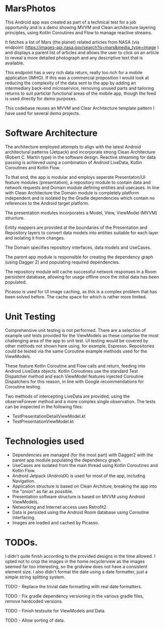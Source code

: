 # MarsPhotos

This Android app was created as part of a technical test for a job opportunity and is a demo showing MVVM and Clean architecture layering principles, using Kotlin Coroutines and Flow to manage reactive streams.

It fetches a list of Mars (the planet) related articles from NASA (via endpoint: https://images-api.nasa.gov/search?q=mars&media_type=image ) and displays a parent list of articles and allows the user to click on an article to reveal a more detailed photograph and any descriptive text that is available.

This endpoint has a very rich data return, really too rich for a mobile application (IMHO). If this was a commercial proposition I would look at reducing the complexity of the data sent to the app by adding an intermediary back-end microservice, removing unused parts and tailoring returns to suit particlar functional areas of the mobile app, though the feed is used directly for demo purposes.

This codebase reuses an MVVM and Clear Architecture template pattern I have used for several demo projects.


# Software Architecture

The architecture employed attempts to align with the latest Android architectural patterns (Jetpack) and incorporate strong Clean Architecture (Robert C. Martin type) in the software design. Reactive streaming for data passing is achieved using a combination of Android LiveData, Kotlin Coroutines and Kotlin Flow.

To that end, the app is modular and employs seperate Presentaton/UI feature modules (presentation), a repository module to contain data and network requests and Domain module defining entities and usecases. In line with Clean Architecture the Domain module is completely platform independent and is isolated by the Gradle dependencies which contain no references to the Android target platform.

The presentation modules incorporates a Model, View, ViewModel (MVVM) structure.

Entity mappers are provided at the boundaries of the Presentation and Repository layers to convert data models into entities suitable for each layer and isolating it from changes.

The Domain specifies repository interfaces, data models and UseCases.

The parent app module is responsible for creating the dependency graph (using Dagger 2) and populating required dependencies.

The repository module will cache successful network responses in a Room persistent database, allowing for usage offline once the initial data has been populated. 

Picasso is used for UI image caching, as this is a complex problem that has been solved before. The cache space for which is rather more limited.


# Unit Testing

Comprehensive unit testing is not performed. There are a selection of example unit tests provided for the ViewModels as these comprise the most challenging area of the app to unit test. UI testing would be covered by other methods not shown here using, for example, Espresso. Repositories could be tested via the same Coroutine example methods used for the ViewModels.

These feature Kotlin Coroutine and Flow calls and return, feeding into Android LiveData objects. Kotlin Coroutines use the standard Test Dispatcher method and each ViewModel features injected Coroutine Dispatchers for this reason, in line with Google recommendations for Coroutine testing.

Two methods of intercepting LiveData are provided, using the observeForever method and a more complex single observation. The tests can be inspected in the following files:

* TestPresentationDetailViewModel.kt
* TestPresentationViewModel.kt


# Technologies used

* Dependencies are managed (for the most part) with Dagger2 with the parent app module populating the dependency graph.
* UseCases are isolated from the main thread using Kotlin Coroutines and Kotlin Flow.
* Android Jetpack (AndroidX) is used for most of the app, including Navigation.
* Application structure is based on Clean Architure, breaking the app into the "onion" as far as possible.
* Presentation software structure is based on MVVM using Android ViewModels.
* Networking and Internet access uses Retrofit2.
* Data is persisted using the Android Room database using Coroutine interfacing.
* Images are loaded and cached by Picasso.


# TODOs.

I didn't quite finish according to the provided designs in the time allowed. 
I opted not to crop the images in the home recyclerview as the images seemed far too interesting, so the gridview does not have a consistent element size. 
I also didn't format the date using a date formatter, just a simple string splitting system.

TODO - Replace the trivial date formatting with real date formatters.

TODO - Fix gradle dependency versioning in the various gradle files, remove hardcoded versions.

TODO - Finish testsuite for ViewModels and Data.

TODO - Allow sorting of data.
